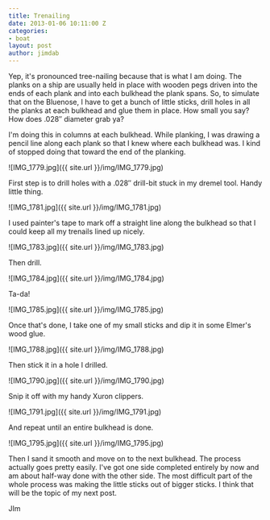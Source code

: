 ```yaml
---
title: Trenailing
date: 2013-01-06 10:11:00 Z
categories:
- boat
layout: post
author: jimdab
---
```


Yep, it's pronounced tree-nailing because that is what I am doing. The planks on a ship are usually held in place with wooden pegs driven into the ends of each plank and into each bulkhead the plank spans. So, to simulate that on the Bluenose, I have to get a bunch of little sticks, drill holes in all the planks at each bulkhead and glue them in place. How small you say? How does .028&#8243; diameter grab ya? 

I'm doing this in columns at each bulkhead. While planking, I was drawing a pencil line along each plank so that I knew where each bulkhead was. I kind of stopped doing that toward the end of the planking. 

![IMG_1779.jpg]({{ site.url }}/img/IMG_1779.jpg)

First step is to drill holes with a .028&#8243; drill-bit stuck in my dremel tool. Handy little thing. 

![IMG_1781.jpg]({{ site.url }}/img/IMG_1781.jpg)

I used painter's tape to mark off a straight line along the bulkhead so that I could keep all my trenails lined up nicely. 

![IMG_1783.jpg]({{ site.url }}/img/IMG_1783.jpg)

Then drill. 

![IMG_1784.jpg]({{ site.url }}/img/IMG_1784.jpg)

Ta-da!

![IMG_1785.jpg]({{ site.url }}/img/IMG_1785.jpg)

Once that's done, I take one of my small sticks and dip it in some Elmer's wood glue. 

![IMG_1788.jpg]({{ site.url }}/img/IMG_1788.jpg)

Then stick it in a hole I drilled. 

![IMG_1790.jpg]({{ site.url }}/img/IMG_1790.jpg)

Snip it off with my handy Xuron clippers.

![IMG_1791.jpg]({{ site.url }}/img/IMG_1791.jpg)

And repeat until an entire bulkhead is done. 

![IMG_1795.jpg]({{ site.url }}/img/IMG_1795.jpg)

Then I sand it smooth and move on to the next bulkhead. The process actually goes pretty easily. I've got one side completed entirely by now and am about half-way done with the other side. The most difficult part of the whole process was making the little sticks out of bigger sticks. I think that will be the topic of my next post. 

JIm
